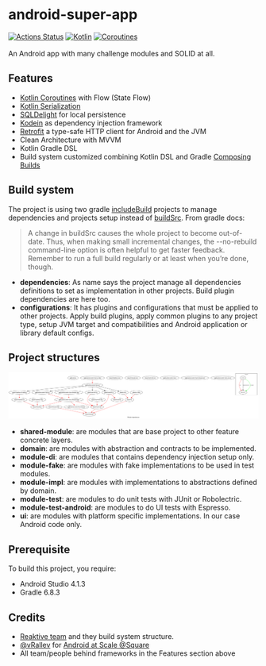 # android-super-app
[![Actions Status](https://github.com/programadorthi/android-super-app/workflows/main/badge.svg)](https://github.com/programadorthi/android-super-app/actions)
[![Kotlin](https://img.shields.io/badge/kotlin-1.4.30-blue.svg?logo=kotlin)](http://kotlinlang.org)
[![Coroutines](https://img.shields.io/badge/Kotlin-Coroutines-orange)](https://kotlinlang.org/docs/coroutines-guide.html)
<br/>
<br/>
An Android app with many challenge modules and SOLID at all.

## Features
* [Kotlin Coroutines](https://github.com/Kotlin/kotlinx.coroutines) with Flow (State Flow)
* [Kotlin Serialization](https://github.com/Kotlin/kotlinx.serialization)
* [SQLDelight](https://github.com/cashapp/sqldelight) for local persistence
* [Kodein](https://github.com/Kodein-Framework/Kodein-DI) as dependency injection framework
* [Retrofit](https://github.com/square/retrofit) a type-safe HTTP client for Android and the JVM
* Clean Architecture with MVVM
* Kotlin Gradle DSL
* Build system customized combining Kotlin DSL and Gradle [Composing Builds](https://docs.gradle.org/current/userguide/composite_builds.html)
  
## Build system  
The project is using two gradle [includeBuild](https://docs.gradle.org/current/userguide/composite_builds.html) projects to manage dependencies and projects setup instead of [buildSrc](https://docs.gradle.org/current/userguide/organizing_gradle_projects.html#sec:build_sources). From gradle docs:  
> A change in buildSrc causes the whole project to become out-of-date. Thus, when making small incremental changes, the --no-rebuild command-line option is often helpful to get faster feedback. Remember to run a full build regularly or at least when you’re done, though.
- **dependencies**: As name says the project manage all dependencies definitions to set as implementation in other projects. Build plugin dependencies are here too.
- **configurations**: It has plugins and configurations that must be applied to other projects. Apply build plugins, apply common plugins to any project type, setup JVM target and compatibilities and Android application or library default configs.

## Project structures
<img src="module_graph.png" />
<br/>

- **shared-module**: are modules that are base project to other feature concrete layers. 
- **domain**: are modules with abstraction and contracts to be implemented. 
- **module-di**: are modules that contains dependency injection setup only.
- **module-fake**: are modules with fake implementations to be used in test modules.
- **module-impl**: are modules with implementations to abstractions defined by domain.
- **module-test**: are modules to do unit tests with JUnit or Robolectric.
- **module-test-android**: are modules to do UI tests with Espresso.
- **ui**: are modules with platform specific implementations. In our case Android code only.

## Prerequisite
To build this project, you require:
- Android Studio 4.1.3
- Gradle 6.8.3

## Credits
- [Reaktive team](https://github.com/badoo/Reaktive) and they build system structure.
- [@vRallev](https://github.com/vRallev) for [Android at Scale @Square](https://www.droidcon.com/media-detail?video=380843878)
- All team/people behind frameworks in the Features section above
